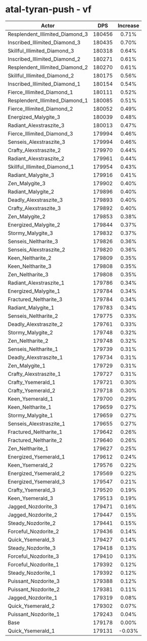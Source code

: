 # atal-tyran-push - vf
| Actor | DPS | Increase |
|---|:---:|:---:|
|Resplendent_Illimited_Diamond_3|180456|0.71%|
|Inscribed_Illimited_Diamond_3|180435|0.70%|
|Skillful_Illimited_Diamond_3|180318|0.64%|
|Inscribed_Illimited_Diamond_2|180271|0.61%|
|Resplendent_Illimited_Diamond_2|180270|0.61%|
|Skillful_Illimited_Diamond_2|180175|0.56%|
|Inscribed_Illimited_Diamond_1|180154|0.54%|
|Fierce_Illimited_Diamond_1|180111|0.52%|
|Resplendent_Illimited_Diamond_1|180085|0.51%|
|Fierce_Illimited_Diamond_2|180052|0.49%|
|Energized_Malygite_3|180039|0.48%|
|Radiant_Alexstraszite_3|180013|0.47%|
|Fierce_Illimited_Diamond_3|179994|0.46%|
|Senseis_Alexstraszite_3|179994|0.46%|
|Crafty_Alexstraszite_2|179970|0.44%|
|Radiant_Alexstraszite_2|179961|0.44%|
|Skillful_Illimited_Diamond_1|179954|0.43%|
|Radiant_Malygite_3|179916|0.41%|
|Zen_Malygite_3|179902|0.40%|
|Radiant_Malygite_2|179896|0.40%|
|Deadly_Alexstraszite_3|179893|0.40%|
|Crafty_Alexstraszite_3|179892|0.40%|
|Zen_Malygite_2|179853|0.38%|
|Energized_Malygite_2|179844|0.37%|
|Stormy_Malygite_3|179832|0.37%|
|Senseis_Neltharite_3|179826|0.36%|
|Senseis_Alexstraszite_2|179820|0.36%|
|Keen_Neltharite_2|179809|0.35%|
|Keen_Neltharite_3|179808|0.35%|
|Zen_Neltharite_3|179808|0.35%|
|Radiant_Alexstraszite_1|179786|0.34%|
|Energized_Malygite_1|179784|0.34%|
|Fractured_Neltharite_3|179784|0.34%|
|Radiant_Malygite_1|179783|0.34%|
|Senseis_Neltharite_2|179775|0.33%|
|Deadly_Alexstraszite_2|179761|0.33%|
|Stormy_Malygite_2|179748|0.32%|
|Zen_Neltharite_2|179748|0.32%|
|Senseis_Neltharite_1|179739|0.31%|
|Deadly_Alexstraszite_1|179734|0.31%|
|Zen_Malygite_1|179729|0.31%|
|Crafty_Alexstraszite_1|179727|0.31%|
|Crafty_Ysemerald_1|179721|0.30%|
|Crafty_Ysemerald_2|179718|0.30%|
|Keen_Ysemerald_1|179700|0.29%|
|Keen_Neltharite_1|179659|0.27%|
|Stormy_Malygite_1|179659|0.27%|
|Senseis_Alexstraszite_1|179655|0.27%|
|Fractured_Neltharite_1|179642|0.26%|
|Fractured_Neltharite_2|179640|0.26%|
|Zen_Neltharite_1|179627|0.25%|
|Energized_Ysemerald_1|179612|0.24%|
|Keen_Ysemerald_2|179576|0.22%|
|Energized_Ysemerald_2|179569|0.22%|
|Energized_Ysemerald_3|179547|0.21%|
|Crafty_Ysemerald_3|179520|0.19%|
|Keen_Ysemerald_3|179513|0.19%|
|Jagged_Nozdorite_3|179471|0.16%|
|Jagged_Nozdorite_2|179447|0.15%|
|Steady_Nozdorite_2|179441|0.15%|
|Forceful_Nozdorite_2|179436|0.14%|
|Quick_Ysemerald_3|179427|0.14%|
|Steady_Nozdorite_3|179418|0.13%|
|Forceful_Nozdorite_3|179410|0.13%|
|Forceful_Nozdorite_1|179392|0.12%|
|Steady_Nozdorite_1|179392|0.12%|
|Puissant_Nozdorite_3|179388|0.12%|
|Puissant_Nozdorite_2|179381|0.11%|
|Jagged_Nozdorite_1|179319|0.08%|
|Quick_Ysemerald_2|179302|0.07%|
|Puissant_Nozdorite_1|179243|0.04%|
|Base|179178|0.00%|
|Quick_Ysemerald_1|179131|-0.03%|

